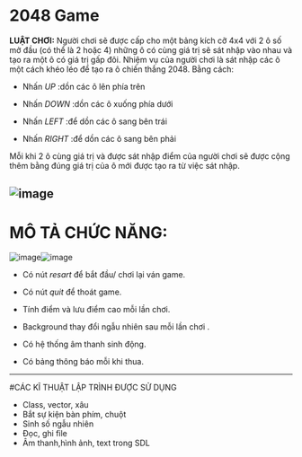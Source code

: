 ﻿# 2048 Game
**LUẬT CHƠI:**
Người chơi sẽ được cấp cho một bảng kích cỡ 4x4 với 2 ô số mở đầu (có thể là 2 hoặc 4) những ô có cùng giá trị sẽ sát nhập vào nhau và tạo ra một ô có giá trị gấp đôi. Nhiệm vụ của người chơi là sát nhập các ô một cách khéo léo để tạo ra ô chiến thắng 2048. Bằng cách:

* Nhấn *UP* :dồn các ô lên phía trên

* Nhấn *DOWN* :dồn các ô xuống phía dưới

* Nhấn *LEFT* :để dồn các ô sang bên trái

* Nhấn *RIGHT* :để dồn các ô sang bên phải

Mỗi khi 2 ô cùng giá trị và được sát nhập điểm của người chơi sẽ được cộng thêm bằng đúng giá trị của ô mới được tạo ra từ việc sát nhập.

![image](https://user-images.githubusercontent.com/125036596/231375440-1082a946-4cbf-4773-8cc5-67473bc3137d.png)
---

# MÔ TẢ CHỨC NĂNG:

![image](https://user-images.githubusercontent.com/125036596/231380845-966864cf-8fd5-4688-bbb1-b7ec79f19e92.png)![image](https://user-images.githubusercontent.com/125036596/231381316-bb30e9a7-88e1-48f3-a402-5d16d426e311.png)


* Có nút *resart* để bắt đầu/ chơi lại ván game. 

* Có nút *quit* để thoát game. 

* Tính điểm và lưu điểm cao mỗi lần chơi.

* Background thay đổi ngẫu nhiên sau mỗi lần chơi .

* Có hệ thống âm thanh sinh động.

* Có bảng thông báo mỗi khi thua.
---

#CÁC KĨ THUẬT LẬP TRÌNH ĐƯỢC SỬ DỤNG
* Class, vector, xâu
* Bắt sự kiện bàn phím, chuột
* Sinh số ngẫu nhiên
* Đọc, ghi file
* Âm thanh,hình ảnh, text trong SDL

